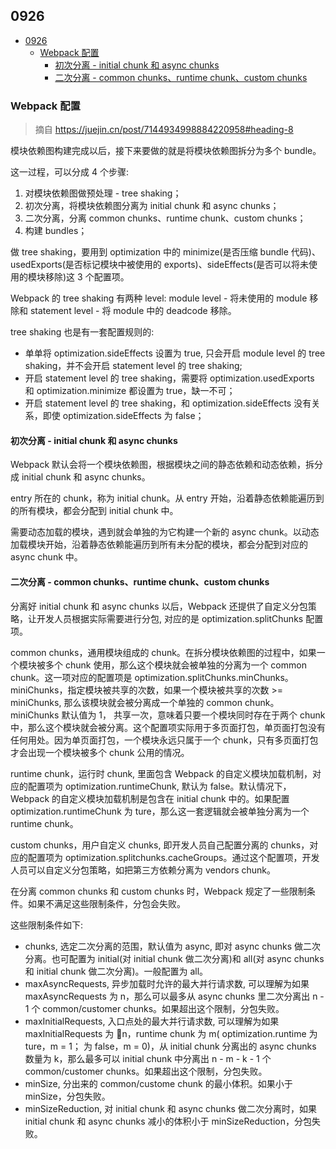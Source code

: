 ## 0926

<!-- TOC -->

- [0926](#0926)
  - [Webpack 配置](#webpack-配置)
    - [初次分离 - initial chunk 和 async chunks](#初次分离---initial-chunk-和-async-chunks)
    - [二次分离 - common chunks、runtime chunk、custom chunks](#二次分离---common-chunksruntime-chunkcustom-chunks)

<!-- /TOC -->

### Webpack 配置   

> 摘自 https://juejin.cn/post/7144934998884220958#heading-8     

模块依赖图构建完成以后，接下来要做的就是将模块依赖图拆分为多个 bundle。    

这一过程，可以分成 4 个步骤:

1. 对模块依赖图做预处理 - tree shaking；
2. 初次分离，将模块依赖图分离为 initial chunk 和 async chunks；
3. 二次分离，分离 common chunks、runtime chunk、custom chunks；
4. 构建 bundles；

做 tree shaking，要用到 optimization 中的 minimize(是否压缩 bundle 代码)、usedExports(是否标记模块中被使用的 exports)、sideEffects(是否可以将未使用的模块移除)这 3 个配置项。    

Webpack 的 tree shaking 有两种 level: module level - 将未使用的 module 移除和 statement level - 将 module 中的 deadcode 移除。

tree shaking 也是有一套配置规则的:    

- 单单将 optimization.sideEffects 设置为 true, 只会开启 module level 的 tree shaking，并不会开启 statement level 的 tree shaking;
- 开启 statement level 的 tree shaking，需要将 optimization.usedExports 和 optimization.minimize 都设置为 true，缺一不可；
- 开启 statement level 的 tree shaking，和 optimization.sideEffects 没有关系，即使 optimization.sideEffects 为 false；

#### 初次分离 - initial chunk 和 async chunks     

Webpack 默认会将一个模块依赖图，根据模块之间的静态依赖和动态依赖，拆分成 initial chunk 和 async chunks。     

entry 所在的 chunk，称为 initial chunk。从 entry 开始，沿着静态依赖能遍历到的所有模块，都会分配到 initial chunk 中。     

需要动态加载的模块，遇到就会单独的为它构建一个新的 async chunk。以动态加载模块开始，沿着静态依赖能遍历到所有未分配的模块，都会分配到对应的 async chunk 中。    

#### 二次分离 - common chunks、runtime chunk、custom chunks    

分离好 initial chunk 和 async chunks 以后，Webpack 还提供了自定义分包策略，让开发人员根据实际需要进行分包, 对应的是 optimization.splitChunks 配置项。     

common chunks，通用模块组成的 chunk。在拆分模块依赖图的过程中，如果一个模块被多个 chunk 使用，那么这个模块就会被单独的分离为一个 common chunk。这一项对应的配置项是 optimization.splitChunks.minChunks。miniChunks，指定模块被共享的次数，如果一个模块被共享的次数 >= miniChunks, 那么该模块就会被分离成一个单独的 common chunk。 miniChunks 默认值为 1， 共享一次，意味着只要一个模块同时存在于两个 chunk 中，那么这个模块就会被分离。这个配置项实际用于多页面打包，单页面打包没有任何用处。因为单页面打包，一个模块永远只属于一个 chunk，只有多页面打包才会出现一个模块被多个 chunk 公用的情况。    

runtime chunk，运行时 chunk, 里面包含 Webpack 的自定义模块加载机制，对应的配置项为 optimization.runtimeChunk, 默认为 false。默认情况下，Webpack 的自定义模块加载机制是包含在 initial chunk 中的。如果配置 optimization.runtimeChunk 为 ture，那么这一套逻辑就会被单独分离为一个 runtime chunk。         

custom chunks，用户自定义 chunks, 即开发人员自己配置分离的 chunks，对应的配置项为 optimization.splitchunks.cacheGroups。通过这个配置项，开发人员可以自定义分包策略，如把第三方依赖分离为 vendors chunk。    

在分离 common chunks 和 custom chunks 时，Webpack 规定了一些限制条件。如果不满足这些限制条件，分包会失败。

这些限制条件如下:     

- chunks, 选定二次分离的范围，默认值为 async, 即对 async chunks 做二次分离。也可配置为 initial(对 initial chunk 做二次分离)和 all(对 async chunks 和 initial chunk 做二次分离)。一般配置为 all。
- maxAsyncRequests, 异步加载时允许的最大并行请求数, 可以理解为如果 maxAsyncRequests 为 n，那么可以最多从 async chunks 里二次分离出 n - 1 个 common/customer chunks。如果超出这个限制，分包失败。
- maxInitialRequests, 入口点处的最大并行请求数, 可以理解为如果 maxInitialRequests 为 n，runtime chunk 为 m( optimization.runtime 为 ture，m = 1； 为 false，m = 0)，从 initial chunk 分离出的 async chunks 数量为 k，那么最多可以 initial chunk 中分离出 n - m - k - 1 个 common/customer chunks。如果超出这个限制，分包失败。
- minSize, 分出来的 common/custome chunk 的最小体积。如果小于 minSize，分包失败。
- minSizeReduction, 对 initial chunk 和 async chunks 做二次分离时，如果 initial chunk 和 async chunks 减小的体积小于 minSizeReduction，分包失败。

